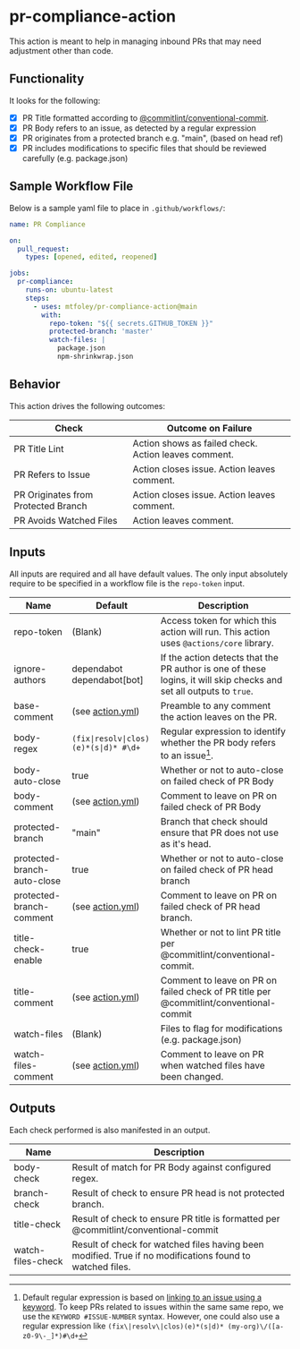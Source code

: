 # pr-compliance-action

This action is meant to help in managing inbound PRs that may need adjustment other than code.

## Functionality

It looks for the following:
- [x] PR Title formatted according to [@commitlint/conventional-commit](https://www.conventionalcommits.org/en/v1.0.0/).
- [x] PR Body refers to an issue, as detected by a regular expression
- [x] PR originates from a protected branch e.g. "main", (based on head ref)
- [x] PR includes modifications to specific files that should be reviewed carefully (e.g. package.json)

## Sample Workflow File

Below is a sample yaml file to place in `.github/workflows/`:

```yml
name: PR Compliance

on:
  pull_request:
    types: [opened, edited, reopened]

jobs:
  pr-compliance:
    runs-on: ubuntu-latest
    steps:
      - uses: mtfoley/pr-compliance-action@main
        with:
          repo-token: "${{ secrets.GITHUB_TOKEN }}"
          protected-branch: 'master'
          watch-files: |
            package.json
            npm-shrinkwrap.json
```

## Behavior

This action drives the following outcomes:

Check | Outcome on Failure
--- | ---
PR Title Lint | Action shows as failed check. Action leaves comment.
PR Refers to Issue | Action closes issue. Action leaves comment.
PR Originates from Protected Branch | Action closes issue. Action leaves comment.
PR Avoids Watched Files | Action leaves comment.

## Inputs

All inputs are required and all have default values. The only input absolutely require to be specified in a workflow file is the `repo-token` input.

Name | Default | Description
--- | --- | ---
repo-token | (Blank) | Access token for which this action will run. This action uses `@actions/core` library.
ignore-authors | dependabot<br/>dependabot[bot] | If the action detects that the PR author is one of these logins, it will skip checks and set all outputs to `true`.
base-comment | (see [action.yml](./action.yml)) | Preamble to any comment the action leaves on the PR.
body-regex | `(fix\|resolv\|clos)(e)*(s\|d)* #\d+` | Regular expression to identify whether the PR body refers to an issue[^1].
body-auto-close | true | Whether or not to auto-close on failed check of PR Body
body-comment | (see [action.yml](./action.yml)) | Comment to leave on PR on failed check of PR Body
protected-branch | "main" | Branch that check should ensure that PR does not use as it's head.
protected-branch-auto-close | true | Whether or not to auto-close on failed check of PR head branch
protected-branch-comment | (see [action.yml](./action.yml)) | Comment to leave on PR on failed check of PR head branch.
title-check-enable | true | Whether or not to lint PR title per @commitlint/conventional-commit.
title-comment | (see [action.yml](./action.yml)) | Comment to leave on PR on failed check of PR title per @commitlint/conventional-commit
watch-files | (Blank) | Files to flag for modifications (e.g. package.json)
watch-files-comment | (see [action.yml](./action.yml)) | Comment to leave on PR when watched files have been changed.

[^1]: Default regular expression is based on [linking to an issue using a keyword](https://docs.github.com/en/issues/tracking-your-work-with-issues/linking-a-pull-request-to-an-issue#linking-a-pull-request-to-an-issue-using-a-keyword). To keep PRs related to issues within the same same repo, we use the `KEYWORD #ISSUE-NUMBER` syntax. However, one could also use a regular expression like `(fix\|resolv\|clos)(e)*(s|d)* (my-org)\/([a-z0-9\-_]*)#\d+`

## Outputs

Each check performed is also manifested in an output.

Name | Description
--- | ---
body-check | Result of match for PR Body against configured regex.
branch-check | Result of check to ensure PR head is not protected branch.
title-check | Result of check to ensure PR title is formatted per @commitlint/conventional-commit
watch-files-check | Result of check for watched files having been modified. True if no modifications found to watched files.
